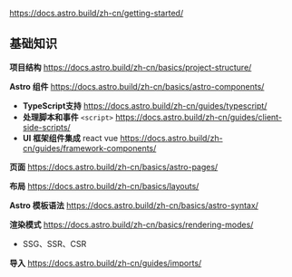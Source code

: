 https://docs.astro.build/zh-cn/getting-started/


## 基础知识

**项目结构** https://docs.astro.build/zh-cn/basics/project-structure/

**Astro 组件** https://docs.astro.build/zh-cn/basics/astro-components/
- **TypeScript支持** https://docs.astro.build/zh-cn/guides/typescript/
- **处理脚本和事件** `<script>` https://docs.astro.build/zh-cn/guides/client-side-scripts/
- **UI 框架组件集成** react vue https://docs.astro.build/zh-cn/guides/framework-components/

**页面** https://docs.astro.build/zh-cn/basics/astro-pages/

**布局** https://docs.astro.build/zh-cn/basics/layouts/

**Astro 模板语法** https://docs.astro.build/zh-cn/basics/astro-syntax/

**渲染模式** https://docs.astro.build/zh-cn/basics/rendering-modes/
- SSG、SSR、CSR

**导入** https://docs.astro.build/zh-cn/guides/imports/








